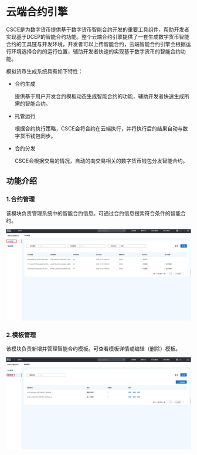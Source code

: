 # 云端合约引擎

CSCE是为数字货币提供基于数字货币智能合约开发的重要工具组件，帮助开发者实现基于DCEP的智能合约功能。整个云端合约引擎提供了一套生成数字货币智能合约的工具链与开发环境，开发者可以上传智能合约，云端智能合约引擎会根据运行环境选择合约的运行位置，辅助开发者快速的实现基于数字货币的智能合约功能。

模拟货币生成系统具有如下特性：

- 合约生成

  提供基于用户开发合约模板动态生成智能合约的功能，辅助开发者快速生成所需的智能合约。

- 托管运行

  根据合约执行策略，CSCE会将合约在云端执行，并将执行后的结果自动与数字货币钱包同步。

- 合约分发

  CSCE会根据交易的情况，自动的向交易相关的数字货币钱包分发智能合约。

## 功能介绍

### 1.合约管理

该模块负责管理系统中的智能合约信息。可通过合约信息搜索符合条件的智能合约。

![企业微信截图_16068171843097](assets/企业微信截图_16068171843097.png)

### 2.模板管理

该模块负责新增并管理智能合约模板。可查看模板详情或编辑（删除）模板。

![企业微信截图_16068188803347](assets/企业微信截图_16068188803347.png)